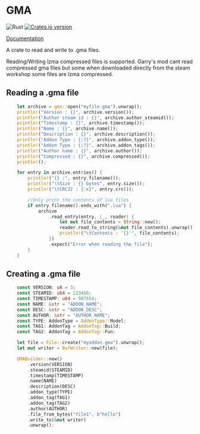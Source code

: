 # GMA
![Rust](https://github.com/diogo464/gma/workflows/Rust/badge.svg)
[![Crates.io version](https://img.shields.io/crates/v/gma.svg)](https://crates.io/crates/gma)

[Documentation](https://docs.rs/gma)

A crate to read and write to .gma files.

Reading/Writing lzma compressed files is supported.
Garry's mod cant read compressed gma files but some when downloaded directly from the steam workshop some files are lzma compressed.

## Reading a .gma file
```rust
    let archive = gma::open("myfile.gma").unwrap();
    println!("Version : {}", archive.version());
    println!("Author steam id : {}", archive.author_steamid());
    println!("Timestamp : {}", archive.timestamp());
    println!("Name : {}", archive.name());
    println!("Description : {}", archive.description());
    println!("Addon Type : {:?}", archive.addon_type());
    println!("Addon Type : {:?}", archive.addon_tags());
    println!("Author name : {}", archive.author());
    println!("Compressed : {}", archive.compressed());
    println!();

    for entry in archive.entries() {
        println!("{} :", entry.filename());
        println!("\tSize : {} bytes", entry.size());
        println!("\tCRC32 : {:x}", entry.crc());

        //Only print the contents of lua files
        if entry.filename().ends_with(".lua") {
            archive
                .read_entry(entry, |_, reader| {
                    let mut file_contents = String::new();
                    reader.read_to_string(&mut file_contents).unwrap();
                    println!("\tContents : '{}'", file_contents);
                })
                .expect("Error when reading the file");
        }
    }
```

## Creating a .gma file
```rust
    const VERSION: u8 = 3;
    const STEAMID: u64 = 123456;
    const TIMESTAMP: u64 = 987654;
    const NAME: &str = "ADDON_NAME";
    const DESC: &str = "ADDON_DESC";
    const AUTHOR: &str = "AUTHOR_NAME";
    const TYPE: AddonType = AddonType::Model;
    const TAG1: AddonTag = AddonTag::Build;
    const TAG2: AddonTag = AddonTag::Fun;

    let file = File::create("myaddon.gma").unwrap();
    let mut writer = BufWriter::new(file);

    GMABuilder::new()
        .version(VERSION)
        .steamid(STEAMID)
        .timestamp(TIMESTAMP)
        .name(NAME)
        .description(DESC)
        .addon_type(TYPE)
        .addon_tag(TAG1)
        .addon_tag(TAG2)
        .author(AUTHOR)
        .file_from_bytes("file1", b"hello")
        .write_to(&mut writer)
        .unwrap();
```